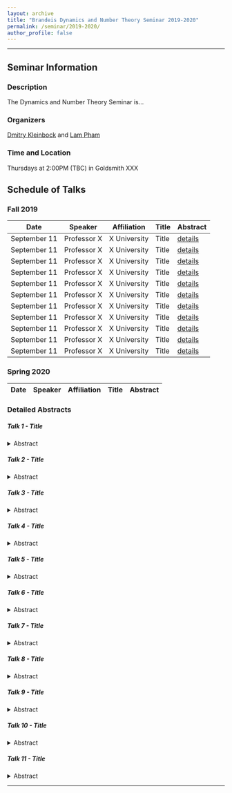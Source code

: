 ```yaml
---
layout: archive
title: "Brandeis Dynamics and Number Theory Seminar 2019-2020"
permalink: /seminar/2019-2020/
author_profile: false
---
```


-----

## Seminar Information

### Description
The Dynamics and Number Theory Seminar is...

### Organizers
[Dmitry Kleinbock](http://people.brandeis.edu/~kleinboc/) and [Lam Pham](hhtp://www.lamlaurentpham.com)

### Time and Location
Thursdays at 2:00PM (TBC) in Goldsmith XXX

## Schedule of Talks

### Fall 2019

|Date|Speaker|Affiliation|Title|Abstract|
|---|---|---|---|---|
|September 11|Professor X|X University|Title|[details](#talk-1)|
|September 11|Professor X|X University|Title|[details](#talk-2)|
|September 11|Professor X|X University|Title|[details](#talk-3)|
|September 11|Professor X|X University|Title|[details](#talk-4)|
|September 11|Professor X|X University|Title|[details](#talk-5)|
|September 11|Professor X|X University|Title|[details](#talk-6)|
|September 11|Professor X|X University|Title|[details](#talk-7)|
|September 11|Professor X|X University|Title|[details](#talk-8)|
|September 11|Professor X|X University|Title|[details](#talk-9)|
|September 11|Professor X|X University|Title|[details](#talk-10)|
|September 11|Professor X|X University|Title|[details](#talk-11)|

### Spring 2020

|Date|Speaker|Affiliation|Title|Abstract|
|---|---|---|---|---|

### Detailed Abstracts

##### Talk 1 - Title <a name="talk-1"></a>
<details>
  <summary>Abstract</summary>
Let $G$ be a semisimple Lie group without compact factors.
</details>

##### Talk 2 - Title <a name="talk-2"></a>
<details>
  <summary>Abstract</summary>
Let $G$ be a semisimple Lie group without compact factors.
</details>

##### Talk 3 - Title <a name="talk-3"></a>
<details>
  <summary>Abstract</summary>
Let $G$ be a semisimple Lie group without compact factors.
</details>

##### Talk 4 - Title <a name="talk-4"></a>
<details>
  <summary>Abstract</summary>
Let $G$ be a semisimple Lie group without compact factors.
</details>

##### Talk 5 - Title <a name="talk-5"></a>
<details>
  <summary>Abstract</summary>
Let $G$ be a semisimple Lie group without compact factors.
</details>

##### Talk 6 - Title <a name="talk-6"></a>
<details>
  <summary>Abstract</summary>
Let $G$ be a semisimple Lie group without compact factors.
</details>

##### Talk 7 - Title <a name="talk-7"></a>
<details>
  <summary>Abstract</summary>
Let $G$ be a semisimple Lie group without compact factors.
</details>

##### Talk 8 - Title <a name="talk-8"></a>
<details>
  <summary>Abstract</summary>
Let $G$ be a semisimple Lie group without compact factors.
</details>

##### Talk 9 - Title <a name="talk-9"></a>
<details>
  <summary>Abstract</summary>
Let $G$ be a semisimple Lie group without compact factors.
</details>

##### Talk 10 - Title <a name="talk-10"></a>
<details>
  <summary>Abstract</summary>
Let $G$ be a semisimple Lie group without compact factors.
</details>

##### Talk 11 - Title <a name="talk-11"></a>
<details>
  <summary>Abstract</summary>
Let $G$ be a semisimple Lie group without compact factors.
</details>



-----
